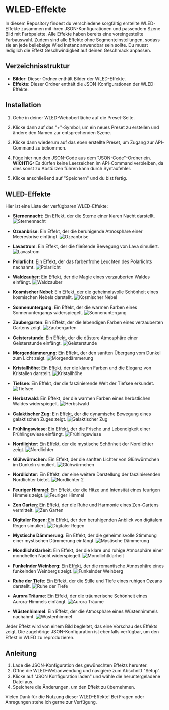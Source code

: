 # WLED-Effekte

In diesem Repository findest du verschiedene sorgfältig erstellte WLED-Effekte zusammen mit ihren JSON-Konfigurationen und passendem Szene Bild mit Farbpalette.
Alle Effekte haben bereits eine voreingestellte Farbauswahl. Zudem sind alle Effekte ohne Segmenteinstellungen, sodass sie an jede beliebeige Wled Instanz anwendbar sein sollte. Du musst lediglich die Effekt Geschwindigkeit auf deinen Geschmack anpassen. 

## Verzeichnisstruktur

- **Bilder**: Dieser Ordner enthält Bilder der WLED-Effekte.
- **Effekte**: Dieser Ordner enthält die JSON-Konfigurationen der WLED-Effekte.

## Installation


1. Gehe in deiner WLED-Weboberfläche auf die Preset-Seite.
   
2. Klicke dann auf das "+"-Symbol, um ein neues Preset zu erstellen und ändere den Namen zur entsprechenden Szene.
   
3. Klicke dann wiederum auf das eben erstellte Preset, um Zugang zur API-Command zu bekommen.
   
4. Füge hier nun den JSON-Code aus dem "JSON-Code"-Ordner ein. **WICHTIG:** Es dürfen keine Leerzeichen im API-Command verbleiben, da dies sonst zu Abstürzen führen kann durch Syntaxfehler.
   
5. Klicke anschließend auf "Speichern" und du bist fertig.

## WLED-Effekte

Hier ist eine Liste der verfügbaren WLED-Effekte:



- **Sternennacht**: Ein Effekt, der die Sterne einer klaren Nacht darstellt.
  ![Sternennacht](/bilder/sternennacht.png)

- **Ozeanbrise**: Ein Effekt, der die beruhigende Atmosphäre einer Meeresbrise einfängt.
  ![Ozeanbrise](/bilder/ozeanbrise.png)

- **Lavastrom**: Ein Effekt, der die fließende Bewegung von Lava simuliert.
  ![Lavastrom](/bilder/lavastrom.png)

- **Polarlicht**: Ein Effekt, der das farbenfrohe Leuchten des Polarlichts nachahmt.
  ![Polarlicht](/bilder/polarlicht.png)

- **Waldzauber**: Ein Effekt, der die Magie eines verzauberten Waldes einfängt.
  ![Waldzauber](/bilder/waldzauber.png)

- **Kosmischer Nebel**: Ein Effekt, der die geheimnisvolle Schönheit eines kosmischen Nebels darstellt.
  ![Kosmischer Nebel](/bilder/kosmischernebel.png)

- **Sonnenuntergang**: Ein Effekt, der die warmen Farben eines Sonnenuntergangs widerspiegelt.
  ![Sonnenuntergang](/bilder/sonnenuntergang.png)

- **Zaubergarten**: Ein Effekt, der die lebendigen Farben eines verzauberten Gartens zeigt.
  ![Zaubergarten](/bilder/zaubergarten.png)

- **Geisterstunde**: Ein Effekt, der die düstere Atmosphäre einer Geisterstunde einfängt.
  ![Geisterstunde](/bilder/geisterstunde.png)

- **Morgendämmerung**: Ein Effekt, der den sanften Übergang vom Dunkel zum Licht zeigt.
  ![Morgendämmerung](/bilder/morgendämmerung.png)

- **Kristallhöhe**: Ein Effekt, der die klaren Farben und die Eleganz von Kristallen darstellt.
  ![Kristallhöhe](/bilder/kristallhöhe.png)

- **Tiefsee**: Ein Effekt, der die faszinierende Welt der Tiefsee erkundet.
  ![Tiefsee](bilder/tiefsee.png)

- **Herbstwald**: Ein Effekt, der die warmen Farben eines herbstlichen Waldes widerspiegelt.
  ![Herbstwald](/bilder/herbstwald.png)

- **Galaktischer Zug**: Ein Effekt, der die dynamische Bewegung eines galaktischen Zuges zeigt.
  ![Galaktischer Zug](/bilder/galaktischerzug.png)

- **Frühlingswiese**: Ein Effekt, der die Frische und Lebendigkeit einer Frühlingswiese einfängt.
  ![Frühlingswiese](/bilder/frühlingswiese.png)

- **Nordlichter**: Ein Effekt, der die mystische Schönheit der Nordlichter zeigt.
  ![Nordlichter](/bilder/nordlichter.png)

- **Glühwürmchen**: Ein Effekt, der die sanften Lichter von Glühwürmchen im Dunkeln simuliert.
  ![Glühwürmchen](/bilder/glühwürmchen.png)

- **Nordlichter**: Ein Effekt, der eine weitere Darstellung der faszinierenden Nordlichter bietet.
  ![Nordlichter 2](/bilder/nordlichter.png)

- **Feuriger Himmel**: Ein Effekt, der die Hitze und Intensität eines feurigen Himmels zeigt.
  ![Feuriger Himmel](/bilder/feurigerhimmel.png)

- **Zen Garten**: Ein Effekt, der die Ruhe und Harmonie eines Zen-Gartens vermittelt.
  ![Zen Garten](/bilder/zengarten.png)

- **Digitaler Regen**: Ein Effekt, der den beruhigenden Anblick von digitalem Regen simuliert.
  ![Digitaler Regen](/bilder/digitalerregen.png)

- **Mystische Dämmerung**: Ein Effekt, der die geheimnisvolle Stimmung einer mystischen Dämmerung einfängt.
  ![Mystische Dämmerung](/bilder/mystischedämmerung.png)

- **Mondlichtklarheit**: Ein Effekt, der die klare und ruhige Atmosphäre einer mondhellen Nacht widerspiegelt.
  ![Mondlichtklarheit](/bilder/mondlichtklarheit.png)

- **Funkelnder Weinberg**: Ein Effekt, der die romantische Atmosphäre eines funkelnden Weinbergs zeigt.
  ![Funkelnder Weinberg](/bilder/funkelnderweinberg.png)

- **Ruhe der Tiefe**: Ein Effekt, der die Stille und Tiefe eines ruhigen Ozeans darstellt.
  ![Ruhe der Tiefe](/bilder/ruhedertiefe.png)

- **Aurora Träume**: Ein Effekt, der die träumerische Schönheit eines Aurora-Himmels einfängt.
  ![Aurora Träume](/bilder/aurora.jpg)
  
- **Wüstenhimmel**: Ein Effekt, der die Atmosphäre eines Wüstenhimmels nachahmt.
  ![Wüstenhimmel](/bilder/wüstenhimmel.png)


Jeder Effekt wird von einem Bild begleitet, das eine Vorschau des Effekts zeigt. Die zugehörige JSON-Konfiguration ist ebenfalls verfügbar, um den Effekt in WLED zu reproduzieren.

## Anleitung

1. Lade die JSON-Konfiguration des gewünschten Effekts herunter.
2. Öffne die WLED-Webanwendung und navigiere zum Abschnitt "Setup".
3. Klicke auf "JSON Konfiguration laden" und wähle die heruntergeladene Datei aus.
4. Speichere die Änderungen, um den Effekt zu übernehmen.

Vielen Dank für die Nutzung dieser WLED-Effekte! Bei Fragen oder Anregungen stehe ich gerne zur Verfügung.
